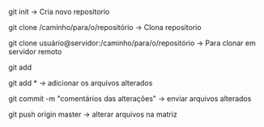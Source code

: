 git init -> Cria novo repositorio

git clone /caminho/para/o/repositório -> Clona repositorio

git clone usuário@servidor:/caminho/para/o/repositório -> Para clonar em servidor remoto

git add <arquivo>
	
git add * -> adicionar os arquivos alterados
	
git commit -m "comentários das alterações" -> enviar arquivos alterados

git push origin master -> alterar arquivos na matriz
